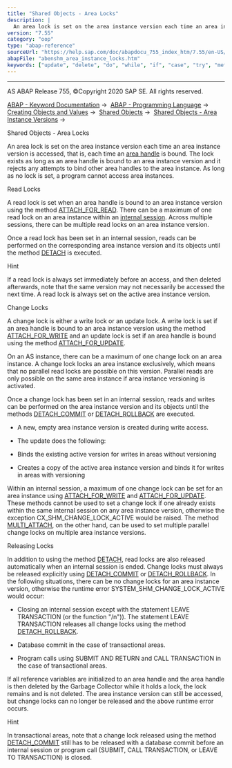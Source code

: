 ```yaml
---
title: "Shared Objects - Area Locks"
description: |
  An area lock is set on the area instance version each time an area instance version is accessed, that is, each time an area handle(https://help.sap.com/doc/abapdocu_755_index_htm/7.55/en-US/abenshm_area_instance_handle.htm) is bound. The lock exists as long as an area handle is bound to an area in
version: "7.55"
category: "oop"
type: "abap-reference"
sourceUrl: "https://help.sap.com/doc/abapdocu_755_index_htm/7.55/en-US/abenshm_area_instance_locks.htm"
abapFile: "abenshm_area_instance_locks.htm"
keywords: ["update", "delete", "do", "while", "if", "case", "try", "method", "class", "data", "abenshm", "area", "instance", "locks"]
---
```


* * *

AS ABAP Release 755, ©Copyright 2020 SAP SE. All rights reserved.

[ABAP - Keyword Documentation](https://help.sap.com/doc/abapdocu_755_index_htm/7.55/en-US/abenabap.htm) →  [ABAP - Programming Language](https://help.sap.com/doc/abapdocu_755_index_htm/7.55/en-US/abenabap_reference.htm) →  [Creating Objects and Values](https://help.sap.com/doc/abapdocu_755_index_htm/7.55/en-US/abencreate_objects.htm) →  [Shared Objects](https://help.sap.com/doc/abapdocu_755_index_htm/7.55/en-US/abenabap_shared_objects.htm) →  [Shared Objects - Area Instance Versions](https://help.sap.com/doc/abapdocu_755_index_htm/7.55/en-US/abenshm_area_instance_access.htm) → 

Shared Objects - Area Locks

An area lock is set on the area instance version each time an area instance version is accessed, that is, each time an [area handle](https://help.sap.com/doc/abapdocu_755_index_htm/7.55/en-US/abenshm_area_instance_handle.htm) is bound. The lock exists as long as an area handle is bound to an area instance version and it rejects any attempts to bind other area handles to the area instance. As long as no lock is set, a program cannot access area instances.

Read Locks

A read lock is set when an area handle is bound to an area instance version using the method [ATTACH\_FOR\_READ](https://help.sap.com/doc/abapdocu_755_index_htm/7.55/en-US/abenshm_area_class.htm). There can be a maximum of one read lock on an area instance within an [internal session](https://help.sap.com/doc/abapdocu_755_index_htm/7.55/en-US/abeninternal_session_glosry.htm "Glossary Entry"). Across multiple sessions, there can be multiple read locks on an area instance version.

Once a read lock has been set in an internal session, reads can be performed on the corresponding area instance version and its objects until the method [DETACH](https://help.sap.com/doc/abapdocu_755_index_htm/7.55/en-US/abenshm_cl_shm_area.htm) is executed.

Hint

If a read lock is always set immediately before an access, and then deleted afterwards, note that the same version may not necessarily be accessed the next time. A read lock is always set on the active area instance version.

Change Locks

A change lock is either a write lock or an update lock. A write lock is set if an area handle is bound to an area instance version using the method [ATTACH\_FOR\_WRITE](https://help.sap.com/doc/abapdocu_755_index_htm/7.55/en-US/abenshm_area_class.htm) and an update lock is set if an area handle is bound using the method [ATTACH\_FOR\_UPDATE](https://help.sap.com/doc/abapdocu_755_index_htm/7.55/en-US/abenshm_area_class.htm).

On an AS instance, there can be a maximum of one change lock on an area instance. A change lock locks an area instance exclusively, which means that no parallel read locks are possible on this version. Parallel reads are only possible on the same area instance if area instance versioning is activated.

Once a change lock has been set in an internal session, reads and writes can be performed on the area instance version and its objects until the methods [DETACH\_COMMIT](https://help.sap.com/doc/abapdocu_755_index_htm/7.55/en-US/abenshm_cl_shm_area.htm) or [DETACH\_ROLLBACK](https://help.sap.com/doc/abapdocu_755_index_htm/7.55/en-US/abenshm_cl_shm_area.htm) are executed.

-   A new, empty area instance version is created during write access.

-   The update does the following:

-   Binds the existing active version for writes in areas without versioning

-   Creates a copy of the active area instance version and binds it for writes in areas with versioning

Within an internal session, a maximum of one change lock can be set for an area instance using [ATTACH\_FOR\_WRITE](https://help.sap.com/doc/abapdocu_755_index_htm/7.55/en-US/abenshm_area_class.htm) and [ATTACH\_FOR\_UPDATE](https://help.sap.com/doc/abapdocu_755_index_htm/7.55/en-US/abenshm_area_class.htm). These methods cannot be used to set a change lock if one already exists within the same internal session on any area instance version, otherwise the exception CX\_SHM\_CHANGE\_LOCK\_ACTIVE would be raised. The method [MULTI\_ATTACH](https://help.sap.com/doc/abapdocu_755_index_htm/7.55/en-US/abenshm_cl_shm_area.htm), on the other hand, can be used to set multiple parallel change locks on multiple area instance versions.

Releasing Locks

In addition to using the method [DETACH](https://help.sap.com/doc/abapdocu_755_index_htm/7.55/en-US/abenshm_cl_shm_area.htm), read locks are also released automatically when an internal session is ended. Change locks must always be released explicitly using [DETACH\_COMMIT](https://help.sap.com/doc/abapdocu_755_index_htm/7.55/en-US/abenshm_cl_shm_area.htm) or [DETACH\_ROLLBACK](https://help.sap.com/doc/abapdocu_755_index_htm/7.55/en-US/abenshm_cl_shm_area.htm). In the following situations, there can be no change locks for an area instance version, otherwise the runtime error SYSTEM\_SHM\_CHANGE\_LOCK\_ACTIVE would occur:

-   Closing an internal session except with the statement LEAVE TRANSACTION (or the function "/n")). The statement LEAVE TRANSACTION releases all change locks using the method [DETACH\_ROLLBACK](https://help.sap.com/doc/abapdocu_755_index_htm/7.55/en-US/abenshm_cl_shm_area.htm).

-   Database commit in the case of transactional areas.

-   Program calls using SUBMIT AND RETURN and CALL TRANSACTION in the case of transactional areas.

If all reference variables are initialized to an area handle and the area handle is then deleted by the Garbage Collector while it holds a lock, the lock remains and is not deleted. The area instance version can still be accessed, but change locks can no longer be released and the above runtime error occurs.

Hint

In transactional areas, note that a change lock released using the method [DETACH\_COMMIT](https://help.sap.com/doc/abapdocu_755_index_htm/7.55/en-US/abenshm_cl_shm_area.htm) still has to be released with a database commit before an internal session or program call (SUBMIT, CALL TRANSACTION, or LEAVE TO TRANSACTION) is closed.